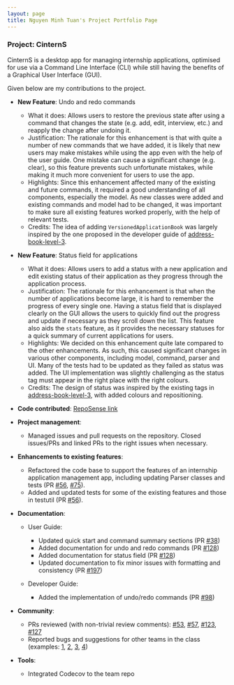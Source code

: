 ```yaml
---
layout: page
title: Nguyen Minh Tuan's Project Portfolio Page
---
```


### Project: CinternS

CinternS is a desktop app for managing internship applications, optimised for use via a Command Line Interface (CLI) while still having the benefits of a Graphical User Interface (GUI).

Given below are my contributions to the project.

* **New Feature**: Undo and redo commands
    * What it does: Allows users to restore the previous state after using a command that changes the state (e.g. add, edit, interview, etc.) and reapply the change after undoing it.
    * Justification: The rationale for this enhancement is that with quite a number of new commands that we have added, it is likely that new users may make mistakes while using the app even with the help of the user guide. One mistake can cause a significant change (e.g. clear), so this feature prevents such unfortunate mistakes, while making it much more convenient for users to use the app.
    * Highlights: Since this enhancement affected many of the existing and future commands, it required a good understanding of all components, especially the model. As new classes were added and existing commands and model had to be changed, it was important to make sure all existing features worked properly, with the help of relevant tests. 
    * Credits: The idea of adding `VersionedApplicationBook` was largely inspired by the one proposed in the developer guide of [address-book-level-3](https://github.com/se-edu/addressbook-level3).

* **New Feature**: Status field for applications
    * What it does: Allows users to add a status with a new application and edit existing status of their application as they progress through the application process.
    * Justification: The rationale for this enhancement is that when the number of applications become large, it is hard to remember the progress of every single one. Having a status field that is displayed clearly on the GUI allows the users to quickly find out the progress and update if necessary as they scroll down the list. This feature also aids the `stats` feature, as it provides the necessary statuses for a quick summary of current applications for users.
    * Highlights: We decided on this enhancement quite late compared to the other enhancements. As such, this caused significant changes in various other components, including model, command, parser and UI. Many of the tests had to be updated as they failed as status was added. The UI implementation was slightly challenging as the status tag must appear in the right place with the right colours. 
    * Credits: The design of status was inspired by the existing tags in [address-book-level-3](https://github.com/se-edu/addressbook-level3), with added colours and repositioning.

* **Code contributed**: [RepoSense link](https://nus-cs2103-ay2223s1.github.io/tp-dashboard/?search=nmtuan2001&breakdown=true)

* **Project management**:
    * Managed issues and pull requests on the repository. Closed issues/PRs and linked PRs to the right issues when necessary.

* **Enhancements to existing features**:
    * Refactored the code base to support the features of an internship application management app, including updating Parser classes and tests (PR [#56](https://github.com/AY2223S1-CS2103-F14-3/tp/pull/56), [#75](https://github.com/AY2223S1-CS2103-F14-3/tp/pull/75)).
    * Added and updated tests for some of the existing features and those in testutil  (PR [#56](https://github.com/AY2223S1-CS2103-F14-3/tp/pull/56)).


* **Documentation**:
    * User Guide:
        * Updated quick start and command summary sections (PR [#38](https://github.com/AY2223S1-CS2103-F14-3/tp/pull/38))
        * Added documentation for undo and redo commands (PR [#128](https://github.com/AY2223S1-CS2103-F14-3/tp/pull/128))
        * Added documentation for status field (PR [#128](https://github.com/AY2223S1-CS2103-F14-3/tp/pull/128))
        * Updated documentation to fix minor issues with formatting and consistency (PR [#197](https://github.com/AY2223S1-CS2103-F14-3/tp/pull/197))

    * Developer Guide:
        * Added the implementation of undo/redo commands (PR [#98](https://github.com/AY2223S1-CS2103-F14-3/tp/pull/98))

* **Community**:
    * PRs reviewed (with non-trivial review comments): [#53](https://github.com/AY2223S1-CS2103-F14-3/tp/pull/53), [#57](https://github.com/AY2223S1-CS2103-F14-3/tp/pull/57), [#123](https://github.com/AY2223S1-CS2103-F14-3/tp/pull/123), [#127](https://github.com/AY2223S1-CS2103-F14-3/tp/pull/127)
    * Reported bugs and suggestions for other teams in the class (examples: [1](https://github.com/nmtuan2001/ped/issues/2), [2](https://github.com/nmtuan2001/ped/issues/3), [3](https://github.com/nmtuan2001/ped/issues/5), [4](https://github.com/nmtuan2001/ped/issues/6))


* **Tools**:
    * Integrated Codecov to the team repo

